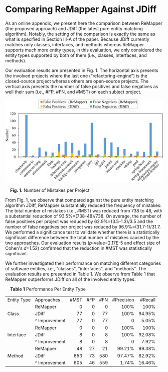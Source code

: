 # Comparing ReMapper Against JDiff

As an online appendix, we present here the comparison between ReMapper (the proposed approach) and JDiff (the latest pure entity matching algorithm). Notably, the setting of the comparison is exactly the same as what is specified in Section III-A of the paper. Because JDiff currently matches only classes, interfaces, and methods whereas ReMapper supports much more entity types, in this evaluation, we only considered the entity types supported by both of them (i.e., classes, interfaces, and methods).

Our evaluation results are presented in Fig. 1. The horizontal axis presents the involved projects where the last one (“refactoring-engine”) is the closed-source project whereas others are open-source projects. The vertical axis presents the number of false positives and false negatives as well their sum (i.e., #FP, #FN, and #MST) on each subject project.

<img src="./fig1.png" alt="fig1" style="zoom:60%;" />

&nbsp;&nbsp;&nbsp;&nbsp;**Fig. 1.** Number of Mistakes per Project

From Fig. 1, we observe that compared against the pure entity matching algorithm JDiff, ReMapper substantially reduced the frequency of mistakes: The total number of mistakes (i.e., #MST) was reduced from 738 to 48, with a substantial reduction of 93.5%=(738-48)/738. On average, the number of false positives per project was reduced by 62.9%=(3.5-1.3)/3.5 and the number of false negatives per project was reduced by 96.9%=(31.7-1)/31.7. We performed a significance test to validate whether there is a statistically significant difference between the total number of mistakes caused by the two approaches. Our evaluation results (*p*-value=2.17E-5 and effect size of Cohen's *d*=1.52) confirmed that the reduction in #MST was statistically significant. 

We further investigated their performance on matching different categories of software entities, i.e., "classes", "interfaces", and "methods". The evaluation results are presented in Table 1. We observe from Table 1 that ReMapper outperforms JDiff on all of the involved entity types.

&nbsp;&nbsp;&nbsp;&nbsp;**Table 1** Performance Per Entity Type

<table>
	<tr>
	    <td>Entity Type</td>
	    <td>Approaches</td>
	    <td align="right">#MST</td>
        <td align="right">#FP</td>
        <td align="right">#FN</td>
        <td align="right">#Precision</td>
        <td align="right">#Recall</td>
	</tr>
	<tr>
	    <td rowspan="3">Class</td>
	    <td>ReMapper</td>
	    <td align="right">0</td>
        <td align="right">0</td>
        <td align="right">0</td>
        <td align="right">100%</td>
        <td align="right">100%</td>
	</tr>
	<tr>
	    <td>JDiff</td>
	    <td align="right">77</td>
        <td align="right">0</td>
        <td align="right">77</td>
        <td align="right">100%</td>
        <td align="right">94.95%</td>
	</tr>
	<tr>
	    <td>^ Improvement</td>
	    <td align="right">77</td>
        <td align="right">0</td>
        <td align="right">77</td>
        <td align="right">0</td>
        <td align="right">5.05%</td>
	</tr>
	<tr>
	    <td rowspan="3">Interface</td>
        <td>ReMapper</td>
	    <td align="right">0</td>
	    <td align="right">0</td>
        <td align="right">0</td>
        <td align="right">100%</td>
        <td align="right">100%</td>
	</tr>
	<tr>
	    <td>JDiff</td>
	    <td align="right">8</td>
        <td align="right">0</td>
        <td align="right">8</td>
        <td align="right">100%</td>
        <td align="right">92.08%</td>
	</tr>
	<tr>
	    <td>^ Improvement</td>
	    <td align="right">8</td>
        <td align="right">0</td>
        <td align="right">8</td>
        <td align="right">0</td>
        <td align="right">7.92%</td>
	</tr>
    <tr>
	    <td rowspan="3">Method</td>
	    <td>ReMapper</td>
	    <td align="right">48</td>
        <td align="right">27</td>
        <td align="right">21</td>
        <td align="right">99.21%</td>
        <td align="right">99.38%</td>
	</tr>
	<tr>
	    <td>JDiff</td>
	    <td align="right">653</td>
        <td align="right">73</td>
        <td align="right">580</td>
        <td align="right">97.47%</td>
        <td align="right">82.92%</td>
	</tr>
	<tr>
	    <td>^ Improvement</td>
	    <td align="right">605</td>
        <td align="right">46</td>
        <td align="right">559</td>
        <td align="right">1.74%</td>
        <td align="right">16.46%</td>
	</tr>
</table>
